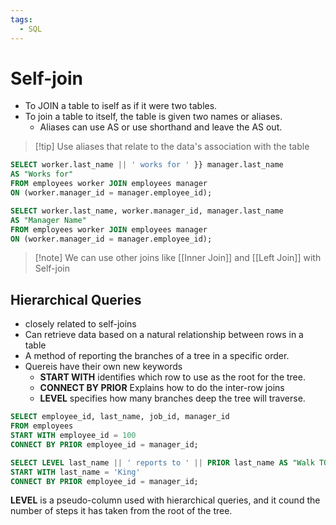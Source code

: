 ```yaml
---
tags:
  - SQL
---
```


# Self-join
- To JOIN a table to iself as if it were two tables.
- To join a table to itself, the table is given two names or aliases.
	- Aliases can use AS or use shorthand and leave the AS out.
> [!tip] Use aliases that relate to the data's association with the table

```SQL
SELECT worker.last_name || ' works for ' }} manager.last_name
AS "Works for"
FROM employees worker JOIN employees manager
ON (worker.manager_id = manager.employee_id);
```

```SQL
SELECT worker.last_name, worker.manager_id, manager.last_name
AS "Manager Name"
FROM employees worker JOIN employees manager
ON (worker.manager_id = manager.employee_id);
```

> [!note] We can use other joins like [[Inner Join]] and [[Left Join]] with Self-join

## Hierarchical Queries
- closely related to self-joins
- Can retrieve data based on a natural relationship between rows in a table
- A method of reporting the branches of a tree in a specific order.
- Quereis have their own new keywords
	- **START WITH** identifies which row to use as the root for the tree.
	- **CONNECT BY PRIOR** Explains how to do the inter-row joins
	- **LEVEL** specifies how many branches deep the tree will traverse.

```SQL
SELECT employee_id, last_name, job_id, manager_id
FROM employees
START WITH employee_id = 100
CONNECT BY PRIOR employee_id = manager_id;
```

```SQL
SELECT LEVEL last_name || ' reports to ' || PRIOR last_name AS "Walk TOP DOWN" FROM employees
START WITH last_name = 'King'
CONNECT BY PRIOR employee_id = manager_id;
```

**LEVEL** is a pseudo-column used with hierarchical queries, and it cound the number of steps it has taken from the root of the tree.